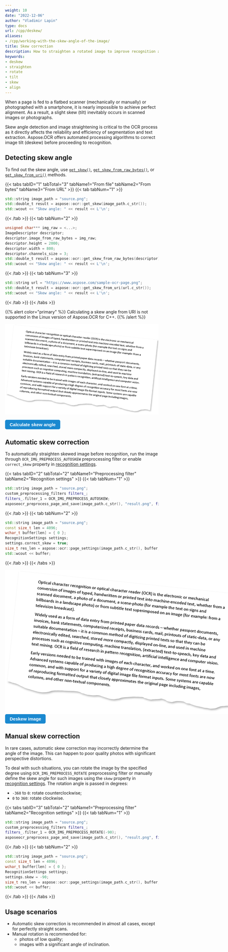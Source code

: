 ```yaml
---
weight: 10
date: "2022-12-06"
author: "Vladimir Lapin"
type: docs
url: /cpp/deskew/
aliases:
- /cpp/working-with-the-skew-angle-of-the-image/
title: Skew correction
description: How to straighten a rotated image to improve recognition accuracy.
keywords:
- deskew
- straighten
- rotate
- tilt
- skew
- align
---
```


<style>
	button {
		cursor: pointer;
		margin-right: 20px;
		padding: 7px 15px;
		border: none;
		border-radius: 5px;
		background-color: #1a89d0;
		font-weight: 700;
		font-size: 15px;
		color: #ffffff;
	}

	button:hover {
		background-color: #3071a9;
	}

	button:focus {
		outline: none;
	}

	.code-sample {
		display: flex;
	}

	.code-sample > div {
		display: flex;
		align-items: center;
		padding: 5px 10px;
		border-radius: 5px;
		white-space: nowrap;
		background-color: rgba(0,0,0,5%);
		font-size: 16px;
		font-weight: 700;
	}

	.unseen {
		display: none !important;
	}

	.duo {
		position: relative;
		width: 800px;
		height: 474px;
	}

	.duo > img {
		position: absolute;
	}
</style>

When a page is fed to a flatbed scanner (mechanically or manually) or photographed with a smartphone, it is nearly impossible to achieve perfect alignment. As a result, a slight skew (tilt) inevitably occurs in scanned images or photographs.

Skew angle detection and image straightening is critical to the OCR process as it directly affects the reliability and efficiency of segmentation and text extraction. Aspose.OCR offers automated processing algorithms to correct image tilt (deskew) before proceeding to recognition.

## Detecting skew angle

To find out the skew angle, use [`get_skew()`](https://reference.aspose.com/ocr/cpp/groupAspose#gac4f58f27fb59cd89c3edb72d56cb4a18), [`get_skew_from_raw_bytes()`](https://reference.aspose.com/ocr/cpp/groupAspose#gab7313e1b045dd3db696de4033b7f340b), or [`get_skew_from_uri()`](https://reference.aspose.com/ocr/cpp/groupAspose#gad5c47a02a13a75d7c06ebb81ce3dd5e8) methods.

{{< tabs tabID="1" tabTotal="3" tabName1="From file" tabName2="From bytes" tabName3="From URL" >}}
{{< tab tabNum="1" >}}
```cpp
std::string image_path = "source.png";
std::double_t result = aspose::ocr::get_skew(image_path.c_str());
std::wcout << "Skew angle: " << result << L'\n';
```
{{< /tab >}}
{{< tab tabNum="2" >}}
```cpp
unsigned char*** img_raw = <...>;
ImageDescriptor descriptor;
descriptor.image_from_raw_bytes = img_raw;
descriptor.height = 2000;
descriptor.width = 800;
descriptor.channels_size = 3;
std::double_t result = aspose::ocr::get_skew_from_raw_bytes(descriptor);
std::wcout << "Skew angle: " << result << L'\n';
```
{{< /tab >}}
{{< tab tabNum="3" >}}
```cpp
std::string url = "https://www.aspose.com/sample-ocr-page.png";
std::double_t result = aspose::ocr::get_skew_from_uri(url.c_str());
std::wcout << "Skew angle: " << result << L'\n';
```
{{< /tab >}}
{{< /tabs >}}

{{% alert color="primary" %}} 
Calculating a skew angle from URI is not supported in the Linux version of Aspose.OCR for C++.
{{% /alert %}}

![Skewed image](skew-origin.png)

<div id="skew-angle" class="code-sample">
	<button onclick="calculateSkewAngle(this)">Calculate skew angle</button>
	<div class="unseen"><code>&gt; Skew angle: 5.9°</code></div>
</div>
<script>
	function calculateSkewAngle(obj)
	{
		$(obj).siblings("div").removeClass("unseen");
	}
</script>

## Automatic skew correction

To automatically straighten skewed image before recognition, run the image through `OCR_IMG_PREPROCESS_AUTOSKEW` preprocessing filter or enable `correct_skew` property in [recognition settings](https://reference.aspose.com/ocr/cpp/struct/recognition_settings).

{{< tabs tabID="2" tabTotal="2" tabName1="Preprocessing filter" tabName2="Recognition settings" >}}
{{< tab tabNum="1" >}}
```cpp
std::string image_path = "source.png";
custom_preprocessing_filters filters_;
filters_.filter_1 = OCR_IMG_PREPROCESS_AUTOSKEW;
asposeocr_preprocess_page_and_save(image_path.c_str(), "result.png", filters_);
```
{{< /tab >}}
{{< tab tabNum="2" >}}
```cpp
std::string image_path = "source.png";
const size_t len = 4096;
wchar_t buffer[len] = { 0 };
RecognitionSettings settings;
settings.correct_skew = true;
size_t res_len = aspose::ocr::page_settings(image_path.c_str(), buffer, len, settings);
std::wcout << buffer;
```
{{< /tab >}}
{{< /tabs >}}

<div class="duo">
	<img src="skew-origin.png" alt="Skewed image" />
	<img src="deskew.png" alt="Deskewed image" style="display: none;" />
</div>
<button onclick="triggerSkew(this)">Deskew image</button>
<script>
	function triggerSkew(obj)
	{
		let images = $(".duo > img");
		let skewed = images.eq(0).is(":visible");
		if(skewed)
		{
			images.eq(1).show(200);
			images.eq(0).hide(200);
			$(obj).text("Revert to original image");
		}
		else
		{
			images.eq(0).show(200);
			images.eq(1).hide(200);
			$(obj).text("Deskew image");
		}
	}
</script>

## Manual skew correction

In rare cases, automatic skew correction may incorrectly determine the angle of the image. This can happen to poor quality photos with significant perspective distortions.

To deal with such situations, you can rotate the image by the specified degree using `OCR_IMG_PREPROCESS_ROTATE` preprocessing filter or manually define the skew angle for such images using the `skew` property in [recognition settings](https://reference.aspose.com/ocr/cpp/struct/recognition_settings). The rotation angle is passed in degrees:

- `-360` to `0`: rotate counterclockwise;
- `0` to `360`: rotate clockwise.

{{< tabs tabID="3" tabTotal="2" tabName1="Preprocessing filter" tabName2="Recognition settings" >}}
{{< tab tabNum="1" >}}
```cpp
std::string image_path = "source.png";
custom_preprocessing_filters filters_;
filters_.filter_1 = OCR_IMG_PREPROCESS_ROTATE(-90);
asposeocr_preprocess_page_and_save(image_path.c_str(), "result.png", filters_);
```
{{< /tab >}}
{{< tab tabNum="2" >}}
```cpp
std::string image_path = "source.png";
const size_t len = 4096;
wchar_t buffer[len] = { 0 };
RecognitionSettings settings;
settings.skew = -90;
size_t res_len = aspose::ocr::page_settings(image_path.c_str(), buffer, len, settings);
std::wcout << buffer;
```
{{< /tab >}}
{{< /tabs >}}

## Usage scenarios

- Automatic skew correction is recommended in almost all cases, except for perfectly straight scans.
- Manual rotation is recommended for:
    - photos of low quality;
    - images with a significant angle of inclination.
